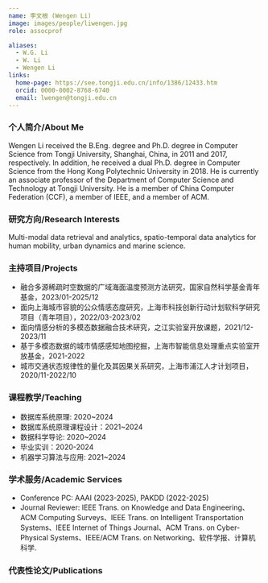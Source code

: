 ```yaml
---
name: 李文根 (Wengen Li)
image: images/people/liwengen.jpg
role: assocprof

aliases:
  - W.G. Li
  - W. Li
  - Wengen Li
links:
  home-page: https://see.tongji.edu.cn/info/1386/12433.htm
  orcid: 0000-0002-8768-6740
  email: lwengen@tongji.edu.cn
---
```


### 个人简介/About Me
Wengen Li received the B.Eng. degree and Ph.D. degree in Computer Science from Tongji University, Shanghai, China, in 2011 and 2017, respectively. In addition, he received a dual Ph.D. degree in Computer Science from the Hong Kong Polytechnic University in 2018. He is currently an associate professor of the Department of Computer Science and Technology at Tongji University. He is a member of China Computer Federation (CCF), a member of IEEE, and a member of ACM.

### 研究方向/Research Interests
Multi-modal data retrieval and analytics, spatio-temporal data analytics for human mobility, urban dynamics and marine science.

### 主持项目/Projects
- 融合多源稀疏时空数据的广域海面温度预测方法研究，国家自然科学基金青年基金，2023/01-2025/12
- 面向上海城市容貌的公众情感态度研究，上海市科技创新行动计划软科学研究项目（青年项目），2022/03-2023/02
- 面向情感分析的多模态数据融合技术研究，之江实验室开放课题，2021/12-2023/11
- 基于多模态数据的城市情感感知地图挖掘，上海市智能信息处理重点实验室开放基金，2021-2022
- 城市交通状态规律性的量化及其因果关系研究，上海市浦江人才计划项目，2020/11-2022/10

### 课程教学/Teaching
- 数据库系统原理: 2020~2024
- 数据库系统原理课程设计：2021~2024
- 数据科学导论: 2020~2024
- 毕业实训：2020-2024
- 机器学习算法与应用: 2021~2024

### 学术服务/Academic Services
- Conference PC: AAAI (2023-2025), PAKDD (2022-2025)
- Journal Reviewer: IEEE Trans. on Knowledge and Data Engineering、ACM Computing Surveys、IEEE Trans. on Intelligent Transportation Systems、IEEE Internet of Things Journal、ACM Trans. on Cyber-Physical Systems、IEEE/ACM Trans. on Networking、软件学报、计算机科学. 

### 代表性论文/Publications
